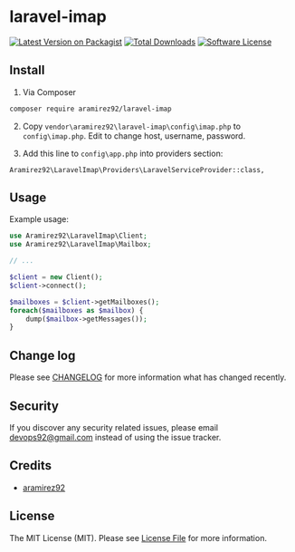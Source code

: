 # laravel-imap

[![Latest Version on Packagist][ico-version]][link-packagist]
[![Total Downloads][ico-downloads]][link-downloads]
[![Software License][ico-license]](LICENSE.md)

## Install

1. Via Composer

``` bash
composer require aramirez92/laravel-imap
```

2. Copy `vendor\aramirez92\laravel-imap\config\imap.php` to `config\imap.php`. Edit to change host, username, password.


3. Add this line to `config\app.php` into providers section:
```
Aramirez92\LaravelImap\Providers\LaravelServiceProvider::class,
```

## Usage

Example usage: 

```php
use Aramirez92\LaravelImap\Client;
use Aramirez92\LaravelImap\Mailbox;

// ...

$client = new Client();
$client->connect();

$mailboxes = $client->getMailboxes();
foreach($mailboxes as $mailbox) {
    dump($mailbox->getMessages());
}
```

## Change log

Please see [CHANGELOG](CHANGELOG.md) for more information what has changed recently.

## Security

If you discover any security related issues, please email devops92@gmail.com instead of using the issue tracker.

## Credits

- [aramirez92](http://github.com/aramirez92)

## License

The MIT License (MIT). Please see [License File](LICENSE.md) for more information.

[ico-version]: https://img.shields.io/packagist/v/aramirez92/laravel-imap.svg?style=flat-square
[ico-license]: https://img.shields.io/badge/license-MIT-brightgreen.svg?style=flat-square
[ico-travis]: https://img.shields.io/travis/aramirez92/laravel-imap/master.svg?style=flat-square
[ico-scrutinizer]: https://img.shields.io/scrutinizer/coverage/g/aramirez92/laravel-imap.svg?style=flat-square
[ico-code-quality]: https://img.shields.io/scrutinizer/g/aramirez92/laravel-imap.svg?style=flat-square
[ico-downloads]: https://img.shields.io/packagist/dt/aramirez92/laravel-imap.svg?style=flat-square

[link-packagist]: https://packagist.org/packages/aramirez92/laravel-imap
[link-travis]: https://travis-ci.org/aramirez92/laravel-imap
[link-scrutinizer]: https://scrutinizer-ci.com/g/aramirez92/laravel-imap/code-structure
[link-code-quality]: https://scrutinizer-ci.com/g/aramirez92/laravel-imap
[link-downloads]: https://packagist.org/packages/aramirez92/laravel-imap
[link-author]: https://github.com/aramirez92
